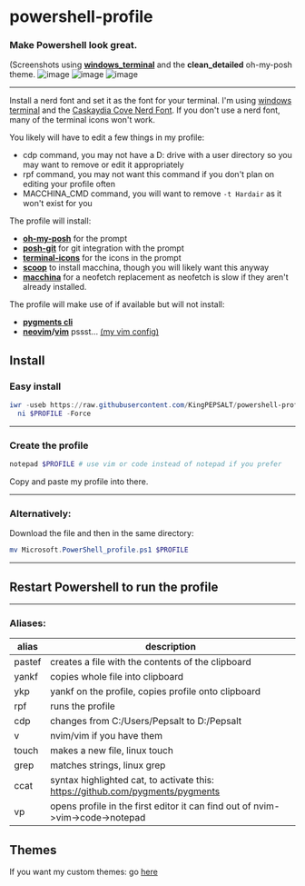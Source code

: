 # powershell-profile
### Make Powershell look great.

(Screenshots using [**windows_terminal**](https://github.com/Microsoft/Terminal) and the **clean_detailed** oh-my-posh theme.
![image](https://media.discordapp.net/attachments/753198748871557151/959191980431278130/unknown.png)
![image](https://user-images.githubusercontent.com/68469008/161149716-22e32ac2-2b15-4302-ad8a-cc114f314a6a.png)
![image](https://user-images.githubusercontent.com/68469008/161399995-76431e83-fc19-405f-adcf-823ef57a95e5.png)

---
Install a nerd font and set it as the font for your terminal. I'm using [windows terminal](https://github.com/Microsoft/Terminal) and the [Caskaydia Cove Nerd Font](https://github.com/ryanoasis/nerd-fonts/tree/master/patched-fonts/CascadiaCode).
If you don't use a nerd font, many of the terminal icons won't work.

You likely will have to edit a few things in my profile:
- cdp command, you may not have a D: drive with a user directory so you may want to remove or edit it appropriately
- rpf command, you may not want this command if you don't plan on editing your profile often
- MACCHINA_CMD command, you will want to remove `-t Hardair` as it won't exist for you
 
The profile will install: 
- [**oh-my-posh**](https://ohmyposh.dev/) for the prompt
- [**posh-git**](https://github.com/dahlbyk/posh-git) for git integration with the prompt
- [**terminal-icons**](https://github.com/devblackops/Terminal-Icons) for the icons in the prompt
- [**scoop**](https://scoop.sh/) to install macchina, though you will likely want this anyway
- [**macchina**](https://github.com/Macchina-CLI/macchina) for a neofetch replacement as neofetch is slow
if they aren't already installed.

The profile will make use of if available but will not install:
- [**pygments cli**](https://github.com/pygments/pygments)
- **[neovim](https://neovim.io/)/[vim](https://www.vim.org/)** pssst... [(my vim config)](https://github.com/kingpepsalt/vimrc)

Install
---
### Easy install

```powershell
iwr -useb https://raw.githubusercontent.com/KingPEPSALT/powershell-profile/main/Microsoft.PowerShell_profile.ps1 |`
  ni $PROFILE -Force
```
---
### Create the profile
```powershell
notepad $PROFILE # use vim or code instead of notepad if you prefer
```
Copy and paste my profile into there.

---
### Alternatively:
Download the file and then in the same directory:
```powershell
mv Microsoft.PowerShell_profile.ps1 $PROFILE
```

---
## Restart Powershell to run the profile
---

### Aliases:
alias  | description 
---|---
pastef | creates a file with the contents of the clipboard 
yankf  | copies whole file into clipboard 
ykp    | yankf on the profile, copies profile onto clipboard 
rpf    | runs the profile 
cdp    | changes from C:/Users/Pepsalt to D:/Pepsalt 
v      | nvim/vim if you have them 
touch  | makes a new file, linux touch 
grep   | matches strings, linux grep 
ccat   | syntax highlighted cat, to activate this: https://github.com/pygments/pygments 
vp     | opens profile in the first editor it can find out of nvim->vim->code->notepad 

Themes
---
If you want my custom themes: go [here](https://github.com/KingPEPSALT/powershell-profile/blob/main/themes/oh-my-posh/README.md)

